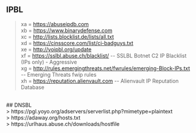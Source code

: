 ## IPBL <br>
> xa = https://abuseipdb.com <br>
> xb = https://www.binarydefense.com <br>
> xc = http://lists.blocklist.de/lists/all.txt <br>
> xd = https://cinsscore.com/list/ci-badguys.txt <br>
> xe = http://voipbl.org/update <br>
> xf = https://sslbl.abuse.ch/blacklist/ -- SSLBL Botnet C2 IP Blacklist (IPs only) - Aggressive <br>
> xg = http://rules.emergingthreats.net/fwrules/emerging-Block-IPs.txt -- Emerging Threats fwip rules <br>
> xh = https://reputation.alienvault.com -- Alienvault IP Reputation Database <br>
<br>
## DNSBL <br>
> https://pgl.yoyo.org/adservers/serverlist.php?mimetype=plaintext <br>
> https://adaway.org/hosts.txt <br>
> https://urlhaus.abuse.ch/downloads/hostfile <br>

